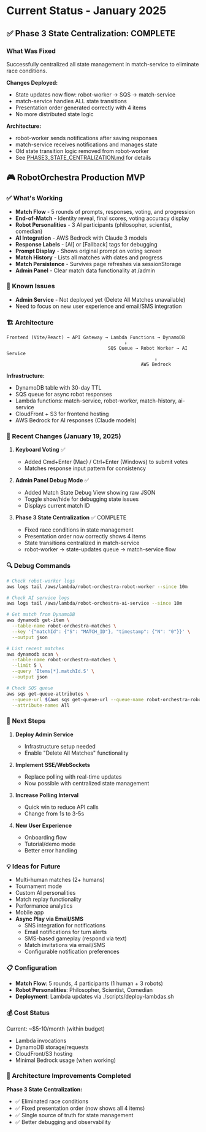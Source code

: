 # Current Status - January 2025

## ✅ Phase 3 State Centralization: COMPLETE

### What Was Fixed
Successfully centralized all state management in match-service to eliminate race conditions.

**Changes Deployed:**
- State updates now flow: robot-worker → SQS → match-service
- match-service handles ALL state transitions
- Presentation order generated correctly with 4 items
- No more distributed state logic

**Architecture:**
- robot-worker sends notifications after saving responses
- match-service receives notifications and manages state
- Old state transition logic removed from robot-worker
- See [PHASE3_STATE_CENTRALIZATION.md](./PHASE3_STATE_CENTRALIZATION.md) for details

## 🎮 **RobotOrchestra Production MVP**

### **✅ What's Working**

- **Match Flow** - 5 rounds of prompts, responses, voting, and progression
- **End-of-Match** - Identity reveal, final scores, voting accuracy display
- **Robot Personalities** - 3 AI participants (philosopher, scientist, comedian)
- **AI Integration** - AWS Bedrock with Claude 3 models
- **Response Labels** - [AI] or [Fallback] tags for debugging
- **Prompt Display** - Shows original prompt on voting screen
- **Match History** - Lists all matches with dates and progress
- **Match Persistence** - Survives page refreshes via sessionStorage
- **Admin Panel** - Clear match data functionality at /admin

### **🐛 Known Issues**

- **Admin Service** - Not deployed yet (Delete All Matches unavailable)
- Need to focus on new user experience and email/SMS integration

### **🏗️ Architecture**

```
Frontend (Vite/React) → API Gateway → Lambda Functions → DynamoDB
                                           ↓
                                     SQS Queue → Robot Worker → AI Service
                                                      ↓
                                                 AWS Bedrock
```

**Infrastructure:**

- DynamoDB table with 30-day TTL
- SQS queue for async robot responses
- Lambda functions: match-service, robot-worker, match-history, ai-service
- CloudFront + S3 for frontend hosting
- AWS Bedrock for AI responses (Claude models)

### **📝 Recent Changes (January 19, 2025)**

1. **Keyboard Voting** ✅
   - Added Cmd+Enter (Mac) / Ctrl+Enter (Windows) to submit votes
   - Matches response input pattern for consistency

2. **Admin Panel Debug Mode** ✅
   - Added Match State Debug View showing raw JSON
   - Toggle show/hide for debugging state issues
   - Displays current match ID

3. **Phase 3 State Centralization** ✅ COMPLETE
   - Fixed race conditions in state management
   - Presentation order now correctly shows 4 items
   - State transitions centralized in match-service
   - robot-worker → state-updates queue → match-service flow


### **🔍 Debug Commands**

```bash
# Check robot-worker logs
aws logs tail /aws/lambda/robot-orchestra-robot-worker --since 10m

# Check AI service logs
aws logs tail /aws/lambda/robot-orchestra-ai-service --since 10m

# Get match from DynamoDB
aws dynamodb get-item \
  --table-name robot-orchestra-matches \
  --key '{"matchId": {"S": "MATCH_ID"}, "timestamp": {"N": "0"}}' \
  --output json

# List recent matches
aws dynamodb scan \
  --table-name robot-orchestra-matches \
  --limit 5 \
  --query 'Items[*].matchId.S' \
  --output json

# Check SQS queue
aws sqs get-queue-attributes \
  --queue-url $(aws sqs get-queue-url --queue-name robot-orchestra-robot-responses --query QueueUrl --output text) \
  --attribute-names All
```

### **🚀 Next Steps**

1. **Deploy Admin Service**
   - Infrastructure setup needed
   - Enable "Delete All Matches" functionality

2. **Implement SSE/WebSockets**
   - Replace polling with real-time updates
   - Now possible with centralized state management

3. **Increase Polling Interval**
   - Quick win to reduce API calls
   - Change from 1s to 3-5s

4. **New User Experience**
   - Onboarding flow
   - Tutorial/demo mode
   - Better error handling

### **💡 Ideas for Future**

- Multi-human matches (2+ humans)
- Tournament mode
- Custom AI personalities
- Match replay functionality
- Performance analytics
- Mobile app
- **Async Play via Email/SMS**
  - SNS integration for notifications
  - Email notifications for turn alerts
  - SMS-based gameplay (respond via text)
  - Match invitations via email/SMS
  - Configurable notification preferences

### **📋 Configuration**

- **Match Flow**: 5 rounds, 4 participants (1 human + 3 robots)
- **Robot Personalities**: Philosopher, Scientist, Comedian
- **Deployment**: Lambda updates via ./scripts/deploy-lambdas.sh

### **💰 Cost Status**

Current: ~$5-10/month (within budget)

- Lambda invocations
- DynamoDB storage/requests
- CloudFront/S3 hosting
- Minimal Bedrock usage (when working)

### **🔑 Architecture Improvements Completed**

**Phase 3 State Centralization:**
- ✅ Eliminated race conditions
- ✅ Fixed presentation order (now shows all 4 items)
- ✅ Single source of truth for state management
- ✅ Better debugging and observability

